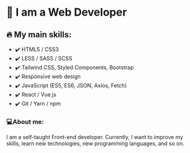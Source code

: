 # 🚀 I am a Web Developer

## 🔥 My main skills:
 - ✔️ HTML5 / CSS3
 - ✔️ LESS / SASS / SCSS
 - ✔️ Tailwind CSS, Styled Components, Bootstrap
 - ✔️ Responsive web design
 - ✔️ JavaScript (ES5, ES6, JSON, Axios, Fetch)
 - ✔️ React / Vue.js
 - ✔️ Git / Yarn / npm

### 💻About me:
I am a self-taught Front-end developer. Currently, I want to improve my skills, learn new technologies, new programming languages, and so on.
